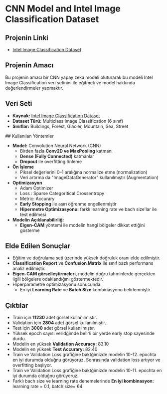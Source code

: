 # CNN Model and Intel Image Classification Dataset

## Projenin Linki
- [Intel Image Classification Dataset](https://www.kaggle.com/code/kadrzeybek/intel-image-classification)


## Projenin Amacı
Bu projenin amacı bir CNN yapay zeka modeli oluturarak bu modeli Intel Image Classification veri setinini ile eğitmek ve model hakkında değerlendirmeler yapmaktır.

## Veri Seti
- **Kaynak:** [Intel Image Classification Dataset](https://www.kaggle.com/datasets/puneet6060/intel-image-classification)
- **Dataset Türü:** Multiclass Image Classification (6 sınıf)
- **Sınıflar:** Buildings, Forest, Glacier, Mountain, Sea, Street

## Kullanılan Yöntemler
- **Model:** Convolution Neural Network (CNN)
  - Birden fazla **Conv2D ve MaxPooling** katmanı
  - **Dense (Fully Connected)** katmanlar
  - **Dropout** ile overfitting önleme
- **Ön İşleme**
  - Piksel değerlerini 0–1 aralığına normalize etme (normalization)
  - Veri artırma da "ImageDataGenerator" kullanılmıştır (Augmentation)
- **Optimizasyon**
  - Adam Optimizer
  - Loss : Sparse Categoritical Crossentropy
  - Metric: Accurary
  - **Early Stopping** ile aşırı öğrenme engellenmiştir
  - **Hipermetre Optimizasyonu:** farklı learning rate ve bach size'lar ile test edilmesi
- **Modelin Açıklanabilirliğ:**
    - **Eigen-CAM** yöntemi ile modelin hangi bölgeler dikkat ettiğini gösterme

## Elde Edilen Sonuçlar
- Eğitim ve doğrulama seti üzerinde yüksek doğruluk oranı elde edilmiştir.  
- **Classification Report** ve **Confusion Matrix** ile sınıf bazlı performans analiz edilmiştir. 
- **Eigen-CAM görselleştirmeleri**, modelin doğru tahminlerde gerçekten ilgili bölgelere odaklandığını göstermektedir.  
- Hiperparametre optimizasyonu sonucunda:
  - En iyi **Learning Rate** ve **Batch Size** kombinasyonu belirlenmiştir.
 
## Çıktılar
- Train için **11230** adet görsel kullanılmıştır.
- Validation için **2804** adet görsel kullanılmıştır.
- Test için **3000** adet görsel kullanılmıştır.
- Yüksek epoch sayısı veridğimde belirli bir yerde early stop sayesinde durdu.
- Modelin en yüksek **Validation Accuracy:** 83.10
- Modelin en yüksek **Test Accurary:** 82.40
- Train ve Validation Loss grafiğine baktğimizde modelin 10-12. epochta en iyi durumda olduğnu görüyoruz. Sonrasında validation loss artıyor ve overfitting başlıyor.
- Train ve Validation Loss grafiğine baktğimizde modelin 10-11. epochta en iyi durumda olduğnu görüyoruz.
- Farklı bach size ve learning rate denemelerinde **En iyi kombinasyon:** learning rate = 0.1, batch size= 64
